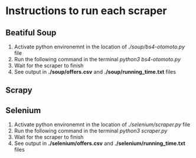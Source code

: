 # Instructions to run each scraper

## Beatiful Soup

1. Activate python environemnt in the location of *./soup/bs4-otomoto.py* file
2. Run the following command in the terminal *python3 bs4-otomoto.py*
3. Wait for the scraper to finish
4. See output in **./soup/offers.csv** and **./soup/running_time.txt** files


## Scrapy




## Selenium

1. Activate python environemnt in the location of *./selenium/scraper.py* file
2. Run the following command in the terminal *python3 scraper.py*
3. Wait for the scraper to finish
4. See output in **./selenium/offers.csv** and **./selenium/running_time.txt** files
